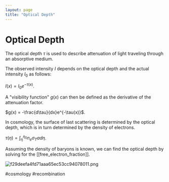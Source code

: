 ```yaml
---
layout: page
title: "Optical Depth"
---
```


# Optical Depth
The optical depth $\tau$ is used to describe attenuation of light traveling through an absorptive medium.

The observed intensity $I$ depends on the optical depth and the actual intensity $I_0$ as follows:

$I(x)=I_0e^{-\tau(x)}$.

A "visibility function" $g(x)$ can then be defined as the derivative of the attenuation factor.

$g(x) = -\frac{d\tau}{dx}e^{-\tau(x)}$.


In cosmology, the surface of last scattering is determined by the optical depth, which is in turn determined by the density of electrons.

$\tau(\eta) = \int_\eta^{\eta_0}n_e \sigma_T a d\eta$.

Assuming the density of baryons is known, we can find the optical depth by solving for the [[free_electron_fraction]].

![f29deefa4fd71aaa65ec53cc94078011.png](f29deefa4fd71aaa65ec53cc94078011.png)






#cosmology #recombination

